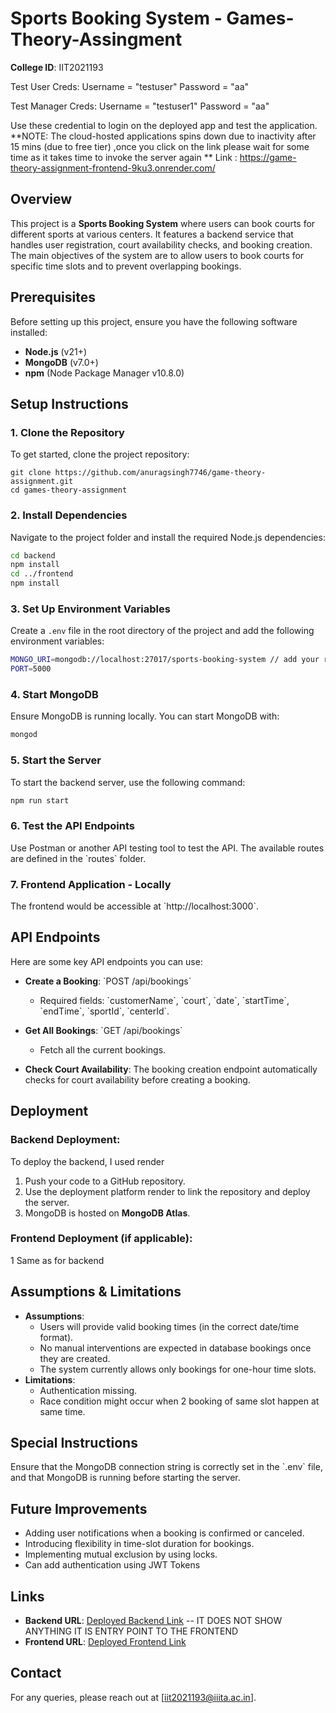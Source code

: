 
# Sports Booking System - Games-Theory-Assingment

**College ID**: IIT2021193


Test User Creds:
Username = "testuser"
Password = "aa"

Test Manager Creds:
Username = "testuser1"
Password = "aa"

Use these credential to login on the deployed app and test the application.
**NOTE: The cloud-hosted applications spins down due to inactivity after 15 mins (due to free tier) ,once you click on the link please wait for some time as it takes time to invoke the server again  **
Link : https://game-theory-assignment-frontend-9ku3.onrender.com/

## Overview
This project is a **Sports Booking System** where users can book courts for different sports at various centers. It features a backend service that handles user registration, court availability checks, and booking creation. The main objectives of the system are to allow users to book courts for specific time slots and to prevent overlapping bookings.

## Prerequisites
Before setting up this project, ensure you have the following software installed:
- **Node.js** (v21+)
- **MongoDB** (v7.0+)
- **npm** (Node Package Manager v10.8.0)

## Setup Instructions

### 1. Clone the Repository
To get started, clone the project repository:
```shell
git clone https://github.com/anuragsingh7746/game-theory-assignment.git
cd games-theory-assignment
```

### 2. Install Dependencies
Navigate to the project folder and install the required Node.js dependencies:
```bash
cd backend
npm install
cd ../frontend
npm install
```

### 3. Set Up Environment Variables
Create a `.env` file in the root directory of the project and add the following environment variables:
```bash
MONGO_URI=mongodb://localhost:27017/sports-booking-system // add your respective database name
PORT=5000
```

### 4. Start MongoDB
Ensure MongoDB is running locally. You can start MongoDB with:
```bash
mongod
```

### 5. Start the Server
To start the backend server, use the following command:
```bash
npm run start
```


### 6. Test the API Endpoints
Use Postman or another API testing tool to test the API. The available routes are defined in the \`routes\` folder.

### 7. Frontend Application - Locally
The frontend would  be accessible at \`http://localhost:3000\`.

## API Endpoints
Here are some key API endpoints you can use:

- **Create a Booking**: \`POST /api/bookings\`
  - Required fields: \`customerName\`, \`court\`, \`date\`, \`startTime\`, \`endTime\`, \`sportId\`, \`centerId\`.

- **Get All Bookings**: \`GET /api/bookings\`
  - Fetch all the current bookings.

- **Check Court Availability**: The booking creation endpoint automatically checks for court availability before creating a booking.

## Deployment

### Backend Deployment:
To deploy the backend, I used render
1. Push your code to a GitHub repository.
2. Use the deployment platform render to link the repository and deploy the server.
3. MongoDB is hosted on **MongoDB Atlas**.

### Frontend Deployment (if applicable):
1 Same as for backend

## Assumptions & Limitations
- **Assumptions**: 
  - Users will provide valid booking times (in the correct date/time format).
  - No manual interventions are expected in database bookings once they are created.
  - The system currently allows only bookings for one-hour time slots.
- **Limitations**: 
  - Authentication missing.
  - Race condition might occur when 2 booking of same slot happen at same time.

## Special Instructions
Ensure that the MongoDB connection string is correctly set in the \`.env\` file, and that MongoDB is running before starting the server.

## Future Improvements
- Adding user notifications when a booking is confirmed or canceled.
- Introducing flexibility in time-slot duration for bookings.
- Implementing mutual exclusion by using locks.
- Can add authentication using JWT Tokens

## Links
- **Backend URL**: [Deployed Backend Link](https://game-theory-assignment-backend.onrender.com/)  -- IT DOES NOT SHOW ANYTHING IT IS ENTRY POINT TO THE FRONTEND
- **Frontend URL**: [Deployed Frontend Link](https://game-theory-assignment-frontend-9ku3.onrender.com)

## Contact
For any queries, please reach out at [iit2021193@iiita.ac.in].
